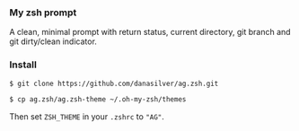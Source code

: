 ### My zsh prompt

A clean, minimal prompt with return status, current directory, git branch and
git dirty/clean indicator.

### Install

```sh
$ git clone https://github.com/danasilver/ag.zsh.git

$ cp ag.zsh/ag.zsh-theme ~/.oh-my-zsh/themes
```

Then set `ZSH_THEME` in your `.zshrc` to `"AG"`.